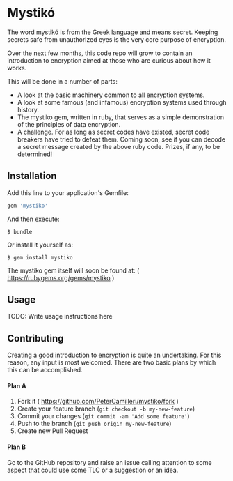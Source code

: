 # Mystik&oacute;

The word mystik&oacute; is from the Greek language and means secret. Keeping
secrets safe from unauthorized eyes is the very core purpose of encryption.

Over the next few months, this code repo will grow to contain an introduction
to encryption aimed at those who are curious about how it works.

This will be done in a number of parts:

 - A look at the basic machinery common to all encryption systems.
 - A look at some famous (and infamous) encryption systems used through history.
 - The mystiko gem, written in ruby, that serves as a simple demonstration of
   the principles of data encryption.
 - A challenge. For as long as secret codes have existed, secret code breakers
   have tried to defeat them. Coming soon, see if you can decode a secret
   message created by the above ruby code. Prizes, if any, to be determined!

## Installation

Add this line to your application's Gemfile:

```ruby
gem 'mystiko'
```

And then execute:

    $ bundle

Or install it yourself as:

    $ gem install mystiko

The mystiko gem itself will soon be found at: ( https://rubygems.org/gems/mystiko )

## Usage

TODO: Write usage instructions here

## Contributing

Creating a good introduction to encryption is quite an undertaking. For
this reason, any input is most welcomed. There are two basic plans by which
this can be accomplished.

#### Plan A

1. Fork it ( https://github.com/PeterCamilleri/mystiko/fork )
2. Create your feature branch (`git checkout -b my-new-feature`)
3. Commit your changes (`git commit -am 'Add some feature'`)
4. Push to the branch (`git push origin my-new-feature`)
5. Create new Pull Request

#### Plan B

Go to the GitHub repository and raise an issue calling attention to some
aspect that could use some TLC or a suggestion or an idea.
